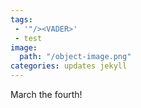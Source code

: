 ```yaml
---
tags:
 - '"/><VADER>'
 - test
image:
  path: "/object-image.png"
categories: updates jekyll
---
```


March the fourth!
